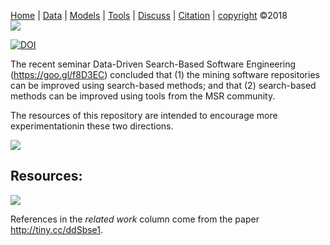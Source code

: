 [Home](http://tiny.cc/data-SE) |
[Data](DATA.md) |
[Models](MODELS.md) |
[Tools](TOOLS.md) |
[Discuss](https://github.com/ai-se/ResourcesDataDrivenSBSE/issues) |
[Citation](CITATION.md) |
[copyright](https://github.com/ai-se/ResourcesDataDrivenSBSE/blob/master/LICENSE.md) &copy;2018    
[![](https://github.com/ai-se/ResourceDataDrivenSBSE/raw/master/img/banner.png)](https://github.com/ai-se/ResourcesDataDrivenSBSE)


 [![DOI](https://zenodo.org/badge/116411075.svg)](https://zenodo.org/badge/latestdoi/116411075)


The recent seminar Data-Driven Search-Based Software Engineering (https://goo.gl/f8D3EC) concluded that  (1) the  mining software repositories can be improved using search-based methods; and that (2) search-based methods can be improved using tools from the MSR community. 
  
The resources of this repository are intended to encourage more experimentationin these two directions.

![](https://github.com/ai-se/ResourceDataDrivenSBSE/raw/master/img/ddsbse17.png)




## Resources:

![](https://github.com/ai-se/ResourceDataDrivenSBSE/raw/master/img/image0.png)

References in the _related work_ column come from the paper http://tiny.cc/ddSbse1.
